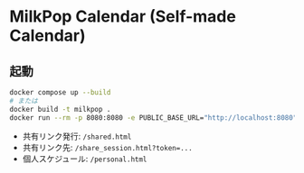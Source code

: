 # MilkPop Calendar (Self-made Calendar)

## 起動
```bash
docker compose up --build
# または
docker build -t milkpop .
docker run --rm -p 8080:8080 -e PUBLIC_BASE_URL="http://localhost:8080" milkpop
```
- 共有リンク発行: `/shared.html`
- 共有リンク先: `/share_session.html?token=...`
- 個人スケジュール: `/personal.html`
